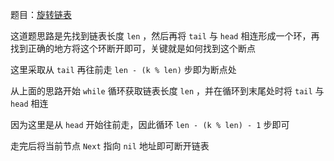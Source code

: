 题目：[旋转链表](https://leetcode-cn.com/problems/rotate-list)

这道题思路是先找到链表长度 `len` ，然后再将 `tail` 与 `head` 相连形成一个环，再找到正确的地方将这个环断开即可，关键就是如何找到这个断点

这里采取从 `tail` 再往前走 `len - (k % len)` 步即为断点处

从上面的思路开始 `while` 循环获取链表长度 `len` ，并在循环到末尾处时将 `tail` 与 `head` 相连

因为这里是从 `head` 开始往前走，因此循环 `len - (k % len) - 1` 步即可

走完后将当前节点 `Next` 指向 `nil` 地址即可断开链表